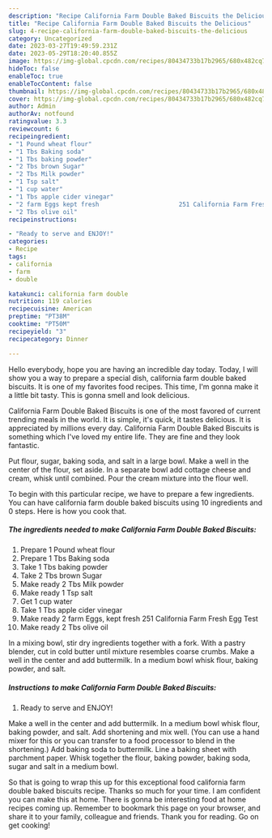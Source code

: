 ```yaml
---
description: "Recipe California Farm Double Baked Biscuits the Delicious"
title: "Recipe California Farm Double Baked Biscuits the Delicious"
slug: 4-recipe-california-farm-double-baked-biscuits-the-delicious
category: Uncategorized
date: 2023-03-27T19:49:59.231Z
date: 2023-05-29T18:20:40.855Z
image: https://img-global.cpcdn.com/recipes/80434733b17b2965/680x482cq70/california-farm-double-baked-biscuits-recipe-main-photo.jpg
hideToc: false
enableToc: true
enableTocContent: false
thumbnail: https://img-global.cpcdn.com/recipes/80434733b17b2965/680x482cq70/california-farm-double-baked-biscuits-recipe-main-photo.jpg
cover: https://img-global.cpcdn.com/recipes/80434733b17b2965/680x482cq70/california-farm-double-baked-biscuits-recipe-main-photo.jpg
author: Admin
authorAv: notfound
ratingvalue: 3.3
reviewcount: 6
recipeingredient:
- "1 Pound wheat flour"
- "1 Tbs Baking soda"
- "1 Tbs baking powder"
- "2 Tbs brown Sugar"
- "2 Tbs Milk powder"
- "1 Tsp salt"
- "1 cup water"
- "1 Tbs apple cider vinegar"
- "2 farm Eggs kept fresh                      251 California Farm Fresh Egg Test"
- "2 Tbs olive oil"
recipeinstructions:

- "Ready to serve and ENJOY!"
categories:
- Recipe
tags:
- california
- farm
- double

katakunci: california farm double 
nutrition: 119 calories
recipecuisine: American
preptime: "PT38M"
cooktime: "PT50M"
recipeyield: "3"
recipecategory: Dinner

---
```



Hello everybody, hope you are having an incredible day today. Today, I will show you a way to prepare a special dish, california farm double baked biscuits. It is one of my favorites food recipes. This time, I'm gonna make it a little bit tasty. This is gonna smell and look delicious.

California Farm Double Baked Biscuits is one of the most favored of current trending meals in the world. It is simple, it's quick, it tastes delicious. It is appreciated by millions every day. California Farm Double Baked Biscuits is something which I've loved my entire life. They are fine and they look fantastic.

Put flour, sugar, baking soda, and salt in a large bowl. Make a well in the center of the flour, set aside. In a separate bowl add cottage cheese and cream, whisk until combined. Pour the cream mixture into the flour well.


To begin with this particular recipe, we have to prepare a few ingredients. You can have california farm double baked biscuits using 10 ingredients and 0 steps. Here is how you cook that.

<!--inarticleads1-->

##### The ingredients needed to make California Farm Double Baked Biscuits:

1. Prepare 1 Pound wheat flour
1. Prepare 1 Tbs Baking soda
1. Take 1 Tbs baking powder
1. Take 2 Tbs brown Sugar
1. Make ready 2 Tbs Milk powder
1. Make ready 1 Tsp salt
1. Get 1 cup water
1. Take 1 Tbs apple cider vinegar
1. Make ready 2 farm Eggs, kept fresh                      251 California Farm Fresh Egg Test
1. Make ready 2 Tbs olive oil


In a mixing bowl, stir dry ingredients together with a fork. With a pastry blender, cut in cold butter until mixture resembles coarse crumbs. Make a well in the center and add buttermilk. In a medium bowl whisk flour, baking powder, and salt. 

<!--inarticleads2-->

##### Instructions to make California Farm Double Baked Biscuits:


1. Ready to serve and ENJOY!

Make a well in the center and add buttermilk. In a medium bowl whisk flour, baking powder, and salt. Add shortening and mix well. (You can use a hand mixer for this or you can transfer to a food processor to blend in the shortening.) Add baking soda to buttermilk. Line a baking sheet with parchment paper. Whisk together the flour, baking powder, baking soda, sugar and salt in a medium bowl. 

So that is going to wrap this up for this exceptional food california farm double baked biscuits recipe. Thanks so much for your time. I am confident you can make this at home. There is gonna be interesting food at home recipes coming up. Remember to bookmark this page on your browser, and share it to your family, colleague and friends. Thank you for reading. Go on get cooking!
